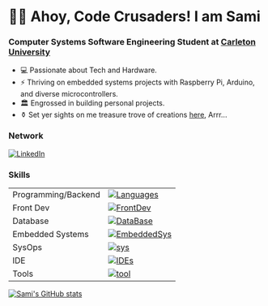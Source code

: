 # 🏴‍☠️ Ahoy, Code Crusaders! I am Sami
### Computer Systems Software Engineering Student at [Carleton University](https://carleton.ca/)
* 💻 Passionate about Tech and Hardware. 
* ⚡️ Thriving on embedded systems projects with Raspberry Pi, Arduino, and diverse microcontrollers. 
* 🏛️ Engrossed in building personal projects. 
* ⚱️ Set yer sights on me treasure trove of creations [here](https://github.com/Samimnif?tab=repositories), Arrr...

### Network
[![LinkedIn](https://skillicons.dev/icons?i=linkedin)](https://www.linkedin.com/in/sami-mnif-64346b178/)

### Skills
|  |  |
| ------------- | ------------- |
| Programming/Backend  | [![Languages](https://skillicons.dev/icons?i=python,c,java,flask,nodejs&perline=3)]()  |
| Front Dev  | [![FrontDev](https://skillicons.dev/icons?i=js,html,css,angular,ts,bootstrap,pug,react,&perline=3)]()  |
| Database  | [![DataBase](https://skillicons.dev/icons?i=sqlite,&perline=3)]()  |
| Embedded Systems  | [![EmbeddedSys](https://skillicons.dev/icons?i=raspberrypi,arduino,&perline=3)]()  |
| SysOps  | [![sys](https://skillicons.dev/icons?i=linux,bash,powershell,maven&perline=3)]()  |
| IDE  | [![IDEs](https://skillicons.dev/icons?i=vscode,atom,idea&perline=3)]()  |
| Tools  | [![tool](https://skillicons.dev/icons?i=autocad,jenkins,git,github,latex,matlab,&perline=3)]()  |

[![Sami's GitHub stats](https://github-readme-stats.vercel.app/api?username=Samimnif&theme=tokyonight)](https://github.com/anuraghazra/github-readme-stats)

<!-- https://github.com/tandpfun/skill-icons -->
<!---
Samimnif/Samimnif is a ✨ special ✨ repository because its `README.md` (this file) appears on your GitHub profile.
You can click the Preview link to take a look at your changes.
--->
